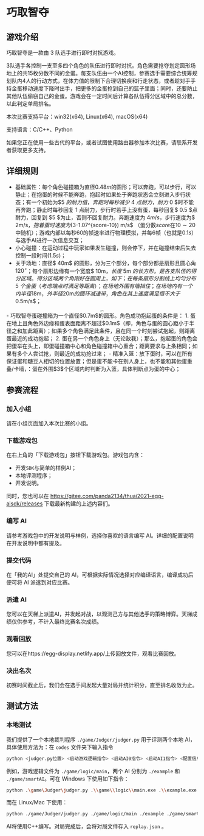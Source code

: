 # 巧取智夺

## 游戏介绍

巧取智夺是一款由 3 队选手进行即时对抗游戏。

3队选手各控制一支至多四个角色的队伍进行即时对抗。角色需要抢夺划定圆形场地上的共15枚分数不同的金蛋。每支队伍由一个AI控制，参赛选手需要综合统筹规划队内4人的行动方式，在体力值的限制下合理切换疾和行走状态，或者趁对手手持金蛋移动速度下降时出手，把更多的金蛋抢到自己的篮子里面；同时，还要防止其他队伍偷窃自己的金蛋。游戏会在一定时间后计算各队伍得分区域中的总分数，以此判定单局排名。

本次比赛支持平台：win32(x64), Linux(x64), macOS(x64)

支持语言：C/C++、Python

如果您正在使用一些古代的平台，或者试图使用路由器参加本次比赛，请联系开发者获取更多支持。

## 详细规则

- 基础属性：每个角色碰撞箱为直径$0.48m$的圆形；可以奔跑，可以步行，可以静止；在抱蛋的时候不能奔跑，抱起时如果处于奔跑状态会立刻进入步行状态；有一个初始为$5 $的耐力值，奔跑时每秒减少$ 4 $点耐力，耐力$ 0 $时不能再奔跑；静止时每秒回复 $1$ 点耐力，步行时若手上没有蛋，每秒回复$ 0.5 $点耐力，回复到 $5 $为止，否则不回复耐力。奔跑速度为 $4m/s$，步行速度为$ 2m/s$，抱着蛋时速度为$(3-1.07^{score-10}) m/s$ （蛋分数$score$在$10\sim20$中随机）；游戏内部以每秒$60$的帧速率进行物理模拟，并每$6$帧（也就是$0.1s$）与选手AI进行一次信息交互；
- 小心碰撞：在运动过程中玩家如果发生碰撞，则会停下，并在碰撞结束后失去控制一段时间($1.5s$)；
- 关于场地：直径$ 40m$ 的圆形，分为三个部分，每个部分都是扇形且圆心角$120^\circ$；每个扇形边缘有一个宽度$ 10m$，长度$ 5m $的长方形，是各支队伍的得分区域。得分区域两个角刚好在圆周上，如下；在每条扇形分割线上均匀分布$ 5 $个金蛋（考虑端点时满足等距离）；在场地外围有墙挡住；在场地内有一个内半径$18m$，外半径$20m$的圆环减速带，角色在其上速度满足恒不大于$0.5m/s$；
<center><img src="https://docimg8.docs.qq.com/image/8nQ1DjNSY19T5m1y329yZQ?w=1308&h=1258" alt="img" style="zoom:20%;" /></center>
- 巧取智夺蛋碰撞箱为一个直径$0.7m$的圆形。角色成功抱起蛋的条件是：
  1. 蛋在地上且角色外边缘和蛋表面距离不超过$0.1m$（即，角色与蛋的圆心距小于半径之和加此距离）；如果多个角色满足此条件，且在同一个时刻尝试抱起，则距离蛋最近的成功抱起；
  2. 蛋在另一个角色身上（无论敌我）；那么，抱起蛋的角色会把蛋举在头上，即蛋碰撞箱中心和角色碰撞箱中心重合；距离要求与上条相同；如果有多个人尝试抢，则最近的成功抢过来；
- 精准入篮：放下蛋时，可以在所有保证蛋和糖豆人相切的位置放置；但是蛋不能卡在别人身上，也不能和其他蛋重叠/卡墙，：蛋在外围$3$个区域内时判断为入篮，具体判断点为蛋的中心；

## 参赛流程

### 加入小组

请在小组页面加入本次比赛的小组。

### 下载游戏包

在右上角的「下载游戏包」按钮下载游戏包。游戏包内含：

- 开发`SDK`与简单的样例AI；
- 本地评测程序；
- 开发说明。

同时，您也可以在 https://gitee.com/panda2134/thuai2021-egg-aisdk/releases 下载最新构建的上述内容们。

### 编写 AI

请参考游戏包中的开发说明与样例，选择你喜欢的语言编写 AI。详细的配置说明在开发说明中都有提及。

### 提交代码

在「我的AI」处提交自己的 AI，可根据实际情况选择对应编译语言，编译成功后便可将 AI 派遣到对应比赛。

### 派遣 AI

您可以在天梯上派遣AI，并发起对战，以观测己方与其他选手的策略博弈。天梯成绩仅供参考，不计入最终比赛名次成绩。

### 观看回放

您可以在https://egg-display.netlify.app/上传回放文件，观看比赛回放。

### 决出名次

初赛时间截止后，我们会在选手间发起大量对局并统计积分，直至排名收敛为止。

## 测试方法

### 本地测试

我们提供了一个本地裁判程序 `./game/Judger/judger.py` 用于评测两个本地 AI，具体使用方法为：在 `codes` 文件夹下输入指令

```bash
python <judger.py位置> <启动游戏逻辑指令> <启动AI0指令> <启动AI1指令> <配置信息> <生成录像文件路径>
```

例如，游戏逻辑文件为 `./game/logic/main`，两个 AI 分别为 `./example` 和 `./game/smartAI`。可在 Windows 下使用如下指令：

```bash
python .\game\Judger\judger.py .\\game\\logic\\main.exe .\\example.exe \\game\\smartAI.exe aquawar replay.json
```

而在 Linux/Mac 下使用：

```bash
python ./game/Judger/judger.py ./game/logic/main ./example ./game/smartAI aquawar replay.json
```

AI将使用C++编写。对局完成后，会将对局文件存入 `replay.json` 。

